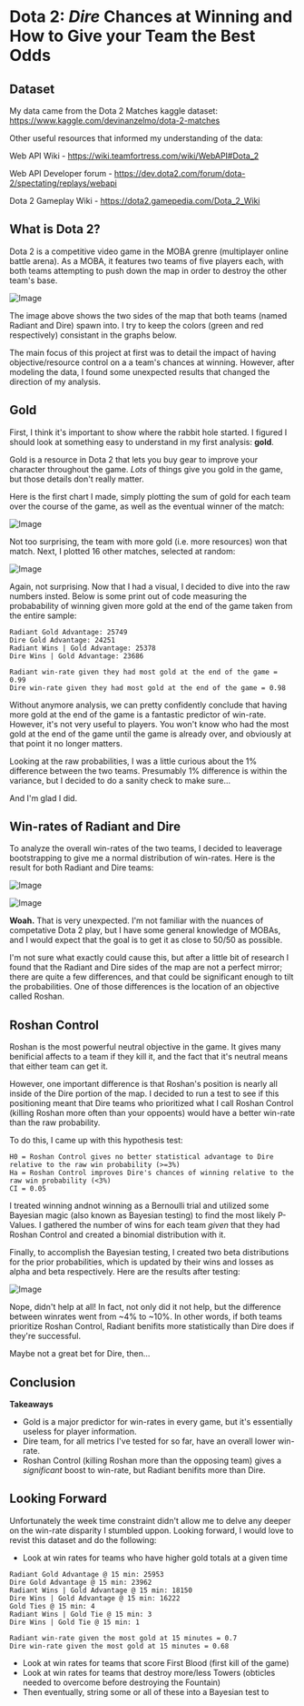 # Dota 2: *Dire* Chances at Winning and How to Give your Team the Best Odds

## Dataset
My data came from the Dota 2 Matches kaggle dataset:
https://www.kaggle.com/devinanzelmo/dota-2-matches

Other useful resources that informed my understanding of the data:

Web API Wiki - https://wiki.teamfortress.com/wiki/WebAPI#Dota_2

Web API Developer forum - https://dev.dota2.com/forum/dota-2/spectating/replays/webapi

Dota 2 Gameplay Wiki - https://dota2.gamepedia.com/Dota_2_Wiki

## What is Dota 2?

Dota 2 is a competitive video game in the MOBA grenre (multiplayer online battle arena). As a MOBA, it features two teams of five players each, with both teams attempting to push down the map in order to destroy the other team's base.

![Image](https://static.wikia.nocookie.net/dota2_gamepedia/images/8/8d/Labelled_Map_7.20.png/revision/latest?cb=20181122205641&format=original)

The image above shows the two sides of the map that both teams (named Radiant and Dire) spawn into. I try to keep the colors (green and red respectively) consistant in the graphs below.

The main focus of this project at first was to detail the impact of having objective/resource control on a a team's chances at winning. However, after modeling the data, I found some unexpected results that changed the direction of my analysis.


## Gold

First, I think it's important to show where the rabbit hole started. I figured I should look at something easy to understand in my first analysis: **gold**.

Gold is a resource in Dota 2 that lets you buy gear to improve your character throughout the game. *Lots* of things give you gold in the game, but those details don't really matter.

Here is the first chart I made, simply plotting the sum of gold for each team over the course of the game, as well as the eventual winner of the match:

![Image](https://i.imgur.com/Or1Wq1h.png)

Not too surprising, the team with more gold (i.e. more resources) won that match. Next, I plotted 16 other matches, selected at random:

![Image](https://i.imgur.com/LOiykX6.png)

Again, not surprising. Now that I had a visual, I decided to dive into the raw numbers insted. Below is some print out of code measuring the probabability of winning given more gold at the end of the game taken from the entire sample:

```
Radiant Gold Advantage: 25749
Dire Gold Advantage: 24251
Radiant Wins | Gold Advantage: 25378
Dire Wins | Gold Advantage: 23686

Radiant win-rate given they had most gold at the end of the game = 0.99
Dire win-rate given they had most gold at the end of the game = 0.98
```

Without anymore analysis, we can pretty confidently conclude that having more gold at the end of the game is a fantastic predictor of win-rate. However, it's not very useful to players. You won't know who had the most gold at the end of the game until the game is already over, and obviously at that point it no longer matters.

Looking at the raw probabilities, I was a little curious about the 1% difference between the two teams. Presumably 1% difference is within the variance, but I decided to do a sanity check to make sure...

And I'm glad I did.

## Win-rates of Radiant and Dire

To analyze the overall win-rates of the two teams, I decided to leaverage bootstrapping to give me a normal distribution of win-rates. Here is the result for both Radiant and Dire teams:

![Image](https://i.imgur.com/VPfH2by.png)

![Image](https://i.imgur.com/VEkpjAT.png)

**Woah.** That is very unexpected. I'm not familiar with the nuances of competative Dota 2 play, but I have some general knowledge of MOBAs, and I would expect that the goal is to get it as close to 50/50 as possible.

I'm not sure what exactly could cause this, but after a little bit of research I found that the Radiant and Dire sides of the map are not a perfect mirror; there are quite a few differences, and that could be significant enough to tilt the probabilities. One of those differences is the location of an objective called Roshan.

## Roshan Control

Roshan is the most powerful neutral objective in the game. It gives many benificial affects to a team if they kill it, and the fact that it's neutral means that either team can get it.

However, one important difference is that Roshan's position is nearly all inside of the Dire portion of the map. I decided to run a test to see if this positioning meant that Dire teams who prioritized what I call Roshan Control (killing Roshan more often than your oppoents) would have a better win-rate than the raw probability.

To do this, I came up with this hypothesis test:

```
H0 = Roshan Control gives no better statistical advantage to Dire relative to the raw win probability (>=3%)
Ha = Roshan Control improves Dire's chances of winning relative to the raw win probability (<3%)
CI = 0.05
```

I treated winning andnot winning as a Bernoulli trial and utilized some Bayesian magic (also known as Bayesian testing) to find the most likely P-Values. I gathered the number of wins for each team *given* that they had Roshan Control and created a binomial distribution with it.

Finally, to accomplish the Bayesian testing, I created two beta distributions for the prior probabilities, which is updated by their wins and losses as alpha and beta respectively. Here are the results after testing:

![Image](https://i.imgur.com/scfckoi.png)

Nope, didn't help at all! In fact, not only did it not help, but the difference between winrates went from ~4% to ~10%. In other words, if both teams prioritize Roshan Control, Radiant benifits more statistically than Dire does if they're successful.

Maybe not a great bet for Dire, then...

## Conclusion

**Takeaways**
* Gold is a major predictor for win-rates in every game, but it's essentially useless for player information.
* Dire team, for all metrics I've tested for so far, have an overall lower win-rate.
* Roshan Control (killing Roshan more than the opposing team) gives a *significant* boost to win-rate, but Radiant benifits more than Dire.


## Looking Forward

Unfortunately the week time constraint didn't allow me to delve any deeper on the win-rate disparity I stumbled uppon. Looking forward, I would love to revist this dataset and do the following:
* Look at win rates for teams who have higher gold totals at a given time

```
Radiant Gold Advantage @ 15 min: 25953
Dire Gold Advantage @ 15 min: 23962
Radiant Wins | Gold Advantage @ 15 min: 18150
Dire Wins | Gold Advantage @ 15 min: 16222
Gold Ties @ 15 min: 4
Radiant Wins | Gold Tie @ 15 min: 3
Dire Wins | Gold Tie @ 15 min: 1

Radiant win-rate given the most gold at 15 minutes = 0.7
Dire win-rate given the most gold at 15 minutes = 0.68
```

* Look at win rates for teams that score First Blood (first kill of the game)
* Look at win rates for teams that destroy more/less Towers (obticles needed to overcome before destroying the Fountain)
* Then eventually, string some or all of these into a Bayesian test to 
